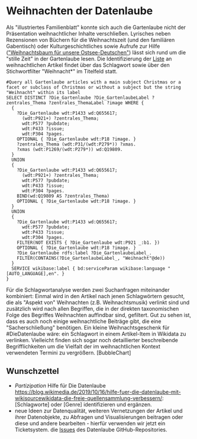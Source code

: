 # Weihnachten der Datenlaube

Als "illustriertes Familienblatt" konnte sich auch die Gartenlaube nicht der Präsentation weihnachtlicher Inhalte verschließen. Lyrisches neben Rezensionen von Büchern für die Weihnachtszeit (und den familiären Gabentisch) oder Kulturgeschichtliches sowie Aufrufe zur Hilfe (["Weihnachtsbaum für unsere Ostsee-Deutschen"](https://de.wikisource.org/wiki/Ein_Weihnachtsbaum_f%C3%BCr_unsere_Ostsee-Deutschen)) lässt sich rund um die "stille Zeit" in der Gartenlaube lesen.
Die Identifizierung der [Liste](https://query.wikidata.org/#%23Query%20all%20Gartenlaube%20articles%20with%20a%20main%20subject%20Christmas%20or%20a%20facet%20or%20subclass%20of%20Christmas%20or%20without%20a%20subject%20but%20the%20string%20%22Weihnacht%22%20within%20its%20label%0ASELECT%20DISTINCT%20%3FDie_Gartenlaube%20%3FDie_GartenlaubeLabel%20%3Fzentrales_Thema%20%3Fzentrales_ThemaLabel%20%3Fimage%20WHERE%20%7B%0A%20%20%7B%0A%20%20%20%20%3FDie_Gartenlaube%20wdt%3AP1433%20wd%3AQ655617%3B%0A%20%20%20%20%20%20(wdt%3AP921%2B)%20%3Fzentrales_Thema%3B%0A%20%20%20%20%20%20wdt%3AP577%20%3Fpubdate%3B%0A%20%20%20%20%20%20wdt%3AP433%20%3Fissue%3B%0A%20%20%20%20%20%20wdt%3AP304%20%3Fpages.%0A%20%20%20%20OPTIONAL%20%7B%20%3FDie_Gartenlaube%20wdt%3AP18%20%3Fimage.%20%7D%0A%20%20%20%20%3Fzentrales_Thema%20(wdt%3AP31%2F(wdt%3AP279*))%20%3Fxmas.%0A%20%20%20%20%3Fxmas%20(wdt%3AP1269%2F(wdt%3AP279*))%20wd%3AQ19809.%0A%20%20%7D%0A%20%20UNION%0A%20%20%7B%0A%20%20%20%20%3FDie_Gartenlaube%20wdt%3AP1433%20wd%3AQ655617%3B%0A%20%20%20%20%20%20(wdt%3AP921%2B)%20%3Fzentrales_Thema%3B%0A%20%20%20%20%20%20wdt%3AP577%20%3Fpubdate%3B%0A%20%20%20%20%20%20wdt%3AP433%20%3Fissue%3B%0A%20%20%20%20%20%20wdt%3AP304%20%3Fpages.%0A%20%20%20%20BIND(wd%3AQ19809%20AS%20%3Fzentrales_Thema)%0A%20%20%20%20OPTIONAL%20%7B%20%3FDie_Gartenlaube%20wdt%3AP18%20%3Fimage.%20%7D%0A%20%20%7D%0A%20%20UNION%0A%20%20%7B%0A%20%20%20%20%3FDie_Gartenlaube%20wdt%3AP1433%20wd%3AQ655617%3B%0A%20%20%20%20%20%20wdt%3AP577%20%3Fpubdate%3B%0A%20%20%20%20%20%20wdt%3AP433%20%3Fissue%3B%0A%20%20%20%20%20%20wdt%3AP304%20%3Fpages.%0A%20%20%20%20FILTER(NOT%20EXISTS%20%7B%20%3FDie_Gartenlaube%20wdt%3AP921%20_%3Ab1.%20%7D)%0A%20%20%20%20OPTIONAL%20%7B%20%3FDie_Gartenlaube%20wdt%3AP18%20%3Fimage.%20%7D%0A%20%20%20%20%3FDie_Gartenlaube%20rdfs%3Alabel%20%3FDie_GartenlaubeLabel_.%0A%20%20%20%20FILTER(CONTAINS(%3FDie_GartenlaubeLabel_%2C%20%22Weihnacht%22%40de))%0A%20%20%7D%0A%20%20SERVICE%20wikibase%3Alabel%20%7B%20bd%3AserviceParam%20wikibase%3Alanguage%20%22%5BAUTO_LANGUAGE%5D%2Cen%22.%20%7D%0A%7D)  an weihnachtlichen Artikel findet über das Schlagwort sowie über den Stichwortfilter "Weihnacht*" im Titelfeld statt.

```
#Query all Gartenlaube articles with a main subject Christmas or a facet or subclass of Christmas or without a subject but the string "Weihnacht" within its label
SELECT DISTINCT ?Die_Gartenlaube ?Die_GartenlaubeLabel ?zentrales_Thema ?zentrales_ThemaLabel ?image WHERE {
  {
    ?Die_Gartenlaube wdt:P1433 wd:Q655617;
      (wdt:P921+) ?zentrales_Thema;
      wdt:P577 ?pubdate;
      wdt:P433 ?issue;
      wdt:P304 ?pages.
    OPTIONAL { ?Die_Gartenlaube wdt:P18 ?image. }
    ?zentrales_Thema (wdt:P31/(wdt:P279*)) ?xmas.
    ?xmas (wdt:P1269/(wdt:P279*)) wd:Q19809.
  }
  UNION
  {
    ?Die_Gartenlaube wdt:P1433 wd:Q655617;
      (wdt:P921+) ?zentrales_Thema;
      wdt:P577 ?pubdate;
      wdt:P433 ?issue;
      wdt:P304 ?pages.
    BIND(wd:Q19809 AS ?zentrales_Thema)
    OPTIONAL { ?Die_Gartenlaube wdt:P18 ?image. }
  }
  UNION
  {
    ?Die_Gartenlaube wdt:P1433 wd:Q655617;
      wdt:P577 ?pubdate;
      wdt:P433 ?issue;
      wdt:P304 ?pages.
    FILTER(NOT EXISTS { ?Die_Gartenlaube wdt:P921 _:b1. })
    OPTIONAL { ?Die_Gartenlaube wdt:P18 ?image. }
    ?Die_Gartenlaube rdfs:label ?Die_GartenlaubeLabel_.
    FILTER(CONTAINS(?Die_GartenlaubeLabel_, "Weihnacht"@de))
  }
  SERVICE wikibase:label { bd:serviceParam wikibase:language "[AUTO_LANGUAGE],en". }
}
```

Für die Schlagwortanalyse werden zwei Suchanfragen miteinander kombiniert: Einmal wird in den Artikel nach jenen Schlagwörtern gesucht, die als "Aspekt von" Weihnachten (z.B. Weihnachtsmusik) verlinkt sind und zusätzlich wird nach allen Begriffen, die in der direkten taxonomischen Folge des Begriffes Weihnachten auffindbar sind, gefiltert. 
Gut zu sehen ist, dass es auch noch einige weihnachtliche Beiträge gibt, die eine "Sacherschließung" benötigen. Ein kleine Weihnachtsgeschenk für #DieDatenlaube wäre: ein Schlagwort in einem Artikel-Item in Wikidata zu verlinken. Vielleicht finden sich sogar noch detaillierter beschreibende Begrifflichkeiten um die Vielfalt der im weihnachtlichen Kontext verwendeten Termini zu vergrößern. [BubbleChart]

## Wunschzettel 
* *Partizipation* Hilfe für Die Datenlaube https://blog.wikimedia.de/2019/10/16/hilfe-fuer-die-datenlaube-mit-wikisourcewikidata-die-freie-quellensammlung-verbessern/: [Schlagworte] oder [Genre] identifizieren und ergänzen.
* neue Ideen zur Datenqualität, weiteren Vernetzungen der Artikel und ihrer Datenobjekte, zu Abfragen und Visualisierungen beitragen oder diese und andere bearbeiten - hierfür verwenden wir jetzt ein Ticketsystem. die [Issues](https://github.com/DieDatenlaube/DieDatenlaube/issues) des Datenlaube GitHub-Repositories.

